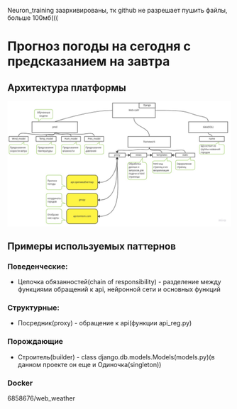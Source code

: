 Neuron_training заархивированы, тк github не разрешает пушить файлы, больше 100мб(((  


# Прогноз погоды на сегодня с предсказанием на завтра

## Архитектура платформы

![architecture](./image/architecture.jpg)

## Примеры используемых паттернов

### Поведенческие:

 - Цепочка обязанностей(chain of responsibility) - разделение между функциями обращений к api, нейронной сети и основных функций

### Структурные:

 - Посредник(proxy) - обращение к api(функции api_reg.py)

### Порождающие

 - Строитель(builder) - class django.db.models.Models(models.py)(в данном проекте он еще и Одиночка(singleton))

### Docker

6858676/web_weather
